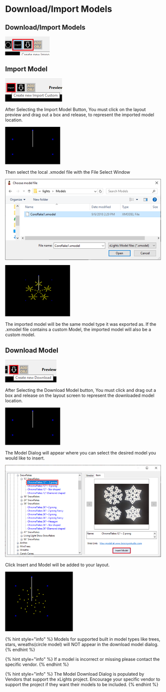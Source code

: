 # Download/Import Models

## Download/Import Models

![](<../../.gitbook/assets/image (31).png>)

## Import Model

![Import Model Button](<../../.gitbook/assets/image (429).png>)

After Selecting the Import Model Button, You must click on the layout preview and drag out a box and release, to represent the imported model location.

![Empty Model Box](<../../.gitbook/assets/image (717).png>)

Then select the local .xmodel file with the File Select Window

![File Select Window](<../../.gitbook/assets/image (781).png>)

![Imported Model ](<../../.gitbook/assets/image (209) (1).png>)

The imported model will be the same model type it was exported as. If the .xmodel file contains a custom Model, the imported model will also be a custom model.

## Download Model

![Download Model Button](<../../.gitbook/assets/image (351).png>)

After Selecting the Download Model button, You must click and drag out a box and release on the layout screen to represent the downloaded model location.

![Empty Model Box](<../../.gitbook/assets/image (717).png>)

The Model Dialog will appear where you can select the desired model you would like to insert.

![Download Model Dialog](<../../.gitbook/assets/image (475).png>)

Click Insert and Model will be added to your layout.

![ChromaFlake Model](<../../.gitbook/assets/image (633).png>)

{% hint style="info" %}
Models for supported built in model types like trees, stars, wreaths(circle model) will NOT appear in the download model dialog.
{% endhint %}

{% hint style="info" %}
If a model is incorrect or missing please contact the specific vendor.
{% endhint %}

{% hint style="info" %}
The Model Download Dialog is populated by Vendors that support the xLights project. Encourage your specific vendor to support the project if they want their models to be included.
{% endhint %}
